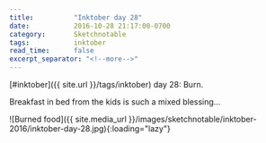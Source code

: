 ```yaml
---
title:          "Inktober day 28"
date:           2016-10-28 21:17:00-0700
category:       Sketchnotable
tags:           inktober
read_time:      false
excerpt_separator: "<!--more-->"
---
```

[#inktober]({{ site.url }}/tags/inktober) day 28: Burn.

Breakfast in bed from the kids is such a mixed blessing…

![Burned food]({{ site.media_url }}/images/sketchnotable/inktober-2016/inktober-day-28.jpg){:loading="lazy"}

<!--more-->

